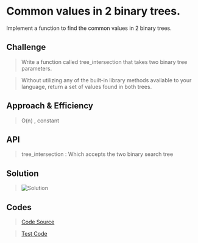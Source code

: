 # Common values in 2 binary trees.
Implement a function to find the common values in 2 binary trees.


## Challenge

> Write a function called tree_intersection that takes two binary tree parameters.

> Without utilizing any of the built-in library methods available to your language, return a set of values found in both trees.

## Approach & Efficiency
> O(n) , constant 

## API
> tree_intersection : Which accepts the two binary search tree

## Solution
> ![Solution]()



## Codes
> [Code Source](https://github.com/wosunkwo/data-structures-and-algorithms/blob/master/code401-challenges/src/main/java/code401/challenges/treeIntersection/TreeIntersection.java)

> [Test Code](https://github.com/wosunkwo/data-structures-and-algorithms/blob/master/code401-challenges/src/test/java/code401/challenges/treeIntersection/TreeIntersectionTest.java)
